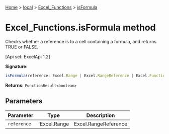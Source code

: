 [Home](./index) &gt; [local](local.md) &gt; [Excel\_Functions](local.excel_functions.md) &gt; [isFormula](local.excel_functions.isformula.md)

# Excel\_Functions.isFormula method

Checks whether a reference is to a cell containing a formula, and returns TRUE or FALSE. 

 \[Api set: ExcelApi 1.2\]

**Signature:**
```javascript
isFormula(reference: Excel.Range | Excel.RangeReference | Excel.FunctionResult<any>): FunctionResult<boolean>;
```
**Returns:** `FunctionResult<boolean>`

## Parameters

|  Parameter | Type | Description |
|  --- | --- | --- |
|  `reference` | `Excel.Range | Excel.RangeReference | Excel.FunctionResult<any>` |  |

